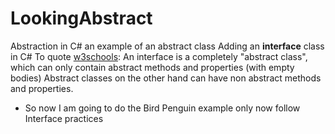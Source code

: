 # LookingAbstract
Abstraction in C# an example of an abstract class
Adding an <strong>interface</strong> class in C#
To quote <a href="https://www.w3schools.com/cs/cs_interface.php">w3schools</a>: 
An interface is a completely "abstract class", which can only contain abstract methods and properties (with empty bodies)
Abstract classes on the other hand can have non abstract methods and properties.
<ul>
  <li>
    So now I am going to do the Bird Penguin example only now follow Interface practices
  </li>
</ul>
  
